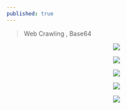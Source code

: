 ```yaml
---
published: true
---
```


> Web Crawling , Base64


<p align="center">
<img src="https://i.imgur.com/QggbaCT.png">
</p>

<p align="center">
<img src="https://i.imgur.com/syPPIhl.png">
</p>

<p align="center">
<img src="https://i.imgur.com/Po4xkX6.png">
</p>

<p align="center">
<img src="https://i.imgur.com/ZkABthx.png">
</p>

<p align="center">
<img src="https://i.imgur.com/T9eULU3.png">
</p>
